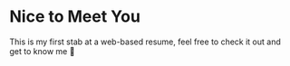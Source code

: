 # Nice to Meet You

This is my first stab at a web-based resume, feel free to check it out and get to know me :100:
